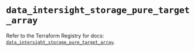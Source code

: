 # `data_intersight_storage_pure_target_array`

Refer to the Terraform Registry for docs: [`data_intersight_storage_pure_target_array`](https://registry.terraform.io/providers/ciscodevnet/intersight/1.0.71/docs/data-sources/storage_pure_target_array).
